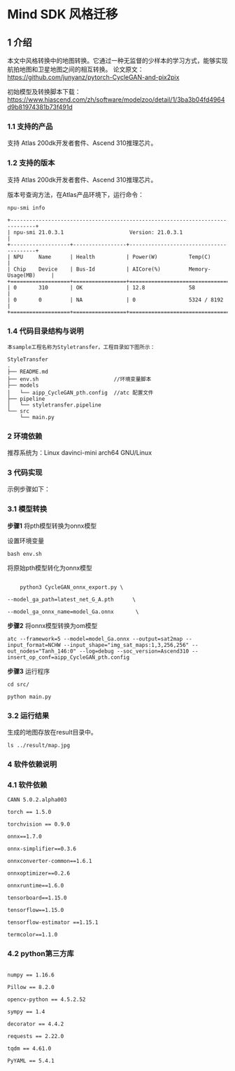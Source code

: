 # Mind SDK 风格迁移

## 1 介绍

本文中风格转换中的地图转换。它通过一种无监督的少样本的学习方式，能够实现航拍地图和卫星地图之间的相互转换。
论文原文：https://github.com/junyanz/pytorch-CycleGAN-and-pix2pix

初始模型及转换脚本下载：https://www.hiascend.com/zh/software/modelzoo/detail/1/3ba3b04fd4964d9b81974381b73f491d

### 1.1 支持的产品

支持 Atlas 200dk开发者套件、Ascend 310推理芯片。

### 1.2 支持的版本

支持 Atlas 200dk开发者套件、Ascend 310推理芯片。

版本号查询方法，在Atlas产品环境下，运行命令：

```
npu-smi info

```

```
+------------------------------------------------------------------------------+
| npu-smi 21.0.3.1                     Version: 21.0.3.1                       |
+-------------------+-----------------+----------------------------------------+
| NPU     Name      | Health          | Power(W)          Temp(C)              |
| Chip    Device    | Bus-Id          | AICore(%)         Memory-Usage(MB)     |
+===================+=================+========================================+
| 0       310       | OK              | 12.8              58                   |
| 0       0         | NA              | 0                 5324 / 8192          |
+===================+=================+========================================+
```

### 1.4 代码目录结构与说明

    本sample工程名称为Styletransfer，工程目录如下图所示：
    
```
StyleTransfer
.
├── README.md
├── env.sh                        //环境变量脚本
├── models       
│   └── aipp_CycleGAN_pth.config  //atc 配置文件  
├── pipeline
│   └── styletransfer.pipeline
└── src
    └── main.py
```


### 2 环境依赖

推荐系统为：Linux davinci-mini arch64 GNU/Linux




### 3 代码实现

示例步骤如下：

### 3.1 模型转换

**步骤1** 将pth模型转换为onnx模型

设置环境变量
```
bash env.sh 

```
将原始pth模型转化为onnx模型
```

    python3 CycleGAN_onnx_export.py \

--model_ga_path=latest_net_G_A.pth      \

--model_ga_onnx_name=model_Ga.onnx       \

```


**步骤2** 将onnx模型转换为om模型

```
atc --framework=5 --model=model_Ga.onnx --output=sat2map --input_format=NCHW --input_shape="img_sat_maps:1,3,256,256" --out_nodes="Tanh_146:0" --log=debug --soc_version=Ascend310 --insert_op_conf=aipp_CycleGAN_pth.config

```


**步骤3** 运行程序

```
cd src/

python main.py

```

### 3.2 运行结果

生成的地图存放在result目录中。

```
ls ../result/map.jpg 

```


### 4 软件依赖说明

### 4.1 软件依赖


```
CANN 5.0.2.alpha003

torch == 1.5.0

torchvision == 0.9.0

onnx==1.7.0

onnx-simplifier==0.3.6

onnxconverter-common==1.6.1

onnxoptimizer==0.2.6

onnxruntime==1.6.0

tensorboard==1.15.0

tensorflow==1.15.0

tensorflow-estimator ==1.15.1

termcolor==1.1.0

```

### 4.2 python第三方库

```

numpy == 1.16.6

Pillow == 8.2.0

opencv-python == 4.5.2.52

sympy == 1.4

decorator == 4.4.2

requests == 2.22.0

tqdm == 4.61.0

PyYAML == 5.4.1
```
